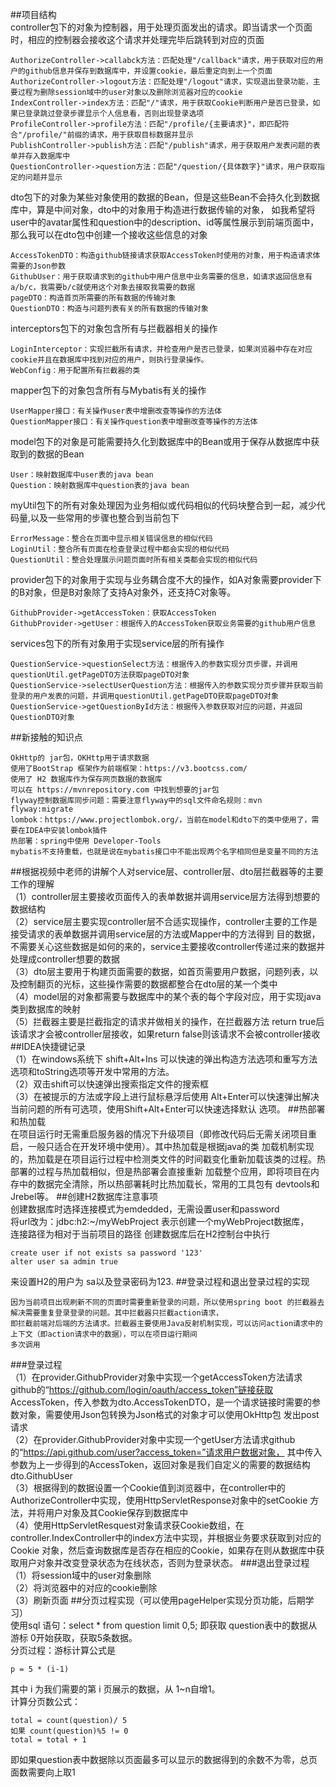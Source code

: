 ##项目结构
<br>controller包下的对象为控制器，用于处理页面发出的请求。即当请求一个页面时，相应的控制器会接收这个请求并处理完毕后跳转到对应的页面
```
AuthorizeController->callabck方法：匹配处理"/callback"请求，用于获取对应的用户的github信息并保存到数据库中，并设置cookie，最后重定向到上一个页面
AuthorizeController->logout方法：匹配处理"/logout"请求，实现退出登录功能，主要过程为删除session域中的user对象以及删除浏览器对应的cookie
IndexController->index方法：匹配"/"请求，用于获取Cookie判断用户是否已登录，如果已登录跳过登录步骤显示个人信息看，否则出现登录选项
ProfileController->profile方法：匹配"/profile/{主要请求}"，即匹配符合"/profile/"前缀的请求，用于获取目标数据并显示
PublishController->publish方法：匹配"/publish"请求，用于获取用户发表问题的表单并存入数据库中
QuestionController->question方法：匹配"/question/{具体数字}"请求，用户获取指定的问题并显示
```
dto包下的对象为某些对象使用的数据的Bean，但是这些Bean不会持久化到数据库中，算是中间对象，dto中的对象用于构造进行数据传输的对象，
如我希望将user中的avatar属性和question中的description、id等属性展示到前端页面中，那么我可以在dto包中创建一个接收这些信息的对象
```
AccessTokenDTO：构造github链接请求获取AccessToken时使用的对象，用于构造请求体需要的Json参数
GithubUser：用于获取请求到的github中用户信息中业务需要的信息，如请求返回信息有a/b/c，我需要b/c就使用这个对象去接取我需要的数据
pageDTO：构造首页所需要的所有数据的传输对象
QuestionDTO：构造与问题列表有关的所有数据的传输对象
```
interceptors包下的对象包含所有与拦截器相关的操作
```
LoginInterceptor：实现拦截所有请求，并检查用户是否已登录，如果浏览器中存在对应cookie并且在数据库中找到对应的用户，则执行登录操作。
WebConfig：用于配置所有拦截器的类
```
mapper包下的对象包含所有与Mybatis有关的操作
```
UserMapper接口：有关操作user表中增删改查等操作的方法体
QuestionMapper接口：有关操作question表中增删改查等操作的方法体
```
model包下的对象是可能需要持久化到数据库中的Bean或用于保存从数据库中获取到的数据的Bean
```
User：映射数据库中user表的java bean
Question：映射数据库中question表的java bean
```
myUtil包下的所有对象处理因为业务相似或代码相似的代码块整合到一起，减少代码量,以及一些常用的步骤也整合到当前包下
```
ErrorMessage：整合在页面中显示相关错误信息的相似代码
LoginUtil：整合所有页面在检查登录过程中都会实现的相似代码
QuestionUtil：整合处理展示问题页面时所有相关类都会实现的相似代码
```
provider包下的对象用于实现与业务耦合度不大的操作，如A对象需要provider下的B对象，但是B对象除了支持A对象外，还支持C对象等。
```
GithubProvider->getAccessToken：获取AccessToken
GithubProvider->getUser：根据传入的AccessToken获取业务需要的github用户信息
```
services包下的所有对象用于实现service层的所有操作
```
QuestionService->questionSelect方法：根据传入的参数实现分页步骤，并调用questionUtil.getPageDTO方法获取pageDTO对象
QuestionService->selectUserQuestion方法：根据传入的参数实现分页步骤并获取当前登录的用户发表的问题，并调用questionUtil.getPageDTO获取pageDTO对象
QuestionService->getQuestionById方法：根据传入参数获取对应的问题，并返回QuestionDTO对象
```
##新接触的知识点
```
OkHttp的 jar包，OKHttp用于请求数据
使用了BootStrap 框架作为前端框架：https://v3.bootcss.com/
使用了 H2 数据库作为保存网页数据的数据库
可以在 https://mvnrepository.com 中找到想要的jar包
flyway控制数据库同步问题：需要注意flyway中的sql文件命名规则：mvn flyway:migrate
lombok：https://www.projectlombok.org/，当前在model和dto下的类中使用了，需要在IDEA中安装lombok插件
热部署：spring中使用 Developer-Tools
mybatis不支持重载，也就是说在mybatis接口中不能出现两个名字相同但是变量不同的方法
```
##根据视频中老师的讲解个人对service层、controller层、dto层拦截器等的主要工作的理解
<br>（1）controller层主要接收页面传入的表单数据并调用service层方法得到想要的数据结构<br>
（2）service层主要实现controller层不合适实现操作，controller主要的工作是接受请求的表单数据并调用service层的方法或Mapper中的方法得到
    目的数据，不需要关心这些数据是如何的来的，service主要接收controller传递过来的数据并处理成controller想要的数据<br>
（3）dto层主要用于构建页面需要的数据，如首页需要用户数据，问题列表，以及控制翻页的光标，这些操作需要的数据都整合在dto层的某一个类中<br>
（4）model层的对象都需要与数据库中的某个表的每个字段对应，用于实现java类到数据库的映射<br>
（5）拦截器主要是拦截指定的请求并做相关的操作，在拦截器方法 return true后该请求才会被controller层接收，如果return false则该请求不会被controller接收
##IDEA快捷键记录
<br>（1）在windows系统下 shift+Alt+Ins 可以快速的弹出构造方法选项和重写方法选项和toString选项等开发中常用的方法。<br>
（2）双击shift可以快速弹出搜索指定文件的搜索框<br>
（3）在被提示的方法或字段上进行鼠标悬浮后使用 Alt+Enter可以快速弹出解决当前问题的所有可选项，使用Shift+Alt+Enter可以快速选择默认
选项。
##热部署和热加载
<br>在项目运行时无需重启服务器的情况下升级项目（即修改代码后无需关闭项目重启，一般只适合在开发环境中使用）。其中热加载是根据java的类
加载机制实现的，热加载是在项目运行过程中检测类文件的时间戳变化重新加载该类的过程。热部署的过程与热加载相似，但是热部署会直接重新
加载整个应用，即将项目在内存中的数据完全清除，所以热部署耗时比热加载长，常用的工具包有 devtools和 Jrebel等。
##创建H2数据库注意事项
<br>创建数据库时选择连接模式为emdedded，无需设置user和password<br>
将url改为：jdbc:h2:~/myWebProject 表示创建一个myWebProject数据库，<br>
连接路径为相对于当前项目的路径
创建数据库后在H2控制台中执行
```
create user if not exists sa password '123'
alter user sa admin true
```
来设置H2的用户为 sa以及登录密码为123.
##登录过程和退出登录过程的实现
```
因为当前项目出现刷新不同的页面时需要重新登录的问题，所以使用spring boot 的拦截器去解决需要重复登录登录的问题。其中拦截器只拦截action请求，
即拦截前端对后端的方法请求。拦截器主要使用Java反射机制实现，可以访问action请求中的上下文（即action请求中的数据），可以在项目运行期间
多次调用
```
###登录过程
<br>（1）在provider.GithubProvider对象中实现一个getAccessToken方法请求 github的“https://github.com/login/oauth/access_token”链接获取
AccessToken，传入参数为dto.AccessTokenDTO，是一个请求链接时需要的参数对象，需要使用Json包转换为Json格式的对象才可以使用OkHttp包
发出post请求
<br>
（2）在provider.GithubProvider对象中实现一个getUser方法请求github的“https://api.github.com/user?access_token=”请求用户数据对象，
其中传入参数为上一步得到的AccessToken，返回对象是我们自定义的需要的数据结构dto.GithubUser
<br>
（3）根据得到的数据设置一个Cookie值到浏览器中，在controller中的AuthorizeController中实现，使用HttpServletResponse对象中的setCookie
方法，并将用户对象及其Cookie保存到数据库中
<br>
（4）使用HttpServletResquest对象请求获Cookie数组，在controller.IndexController中的index方法中实现，并根据业务要求获取到对应的Cookie
对象，然后查询数据库是否存在相应的Cookie，如果存在则从数据库中获取用户对象并改变登录状态为在线状态，否则为登录状态。
###退出登录过程
（1）将session域中的user对象删除<br>
（2）将浏览器中的对应的cookie删除<br>
（3）刷新页面
##分页过程实现（可以使用pageHelper实现分页功能，后期学习）
<br>使用sql 语句：select * from question limit 0,5; 即获取 question表中的数据从游标 0开始获取，获取5条数据。<br>
分页过程：游标计算公式是
```
p = 5 * (i-1) 
```
其中 i 为我们需要的第 i 页展示的数据，从 1~n自增1。<br>
计算分页数公式：
```
total = count(question)/ 5
如果 count(question)%5 != 0
total = total + 1
```
即如果question表中数据除以页面最多可以显示的数据得到的余数不为零，总页面数需要向上取1
